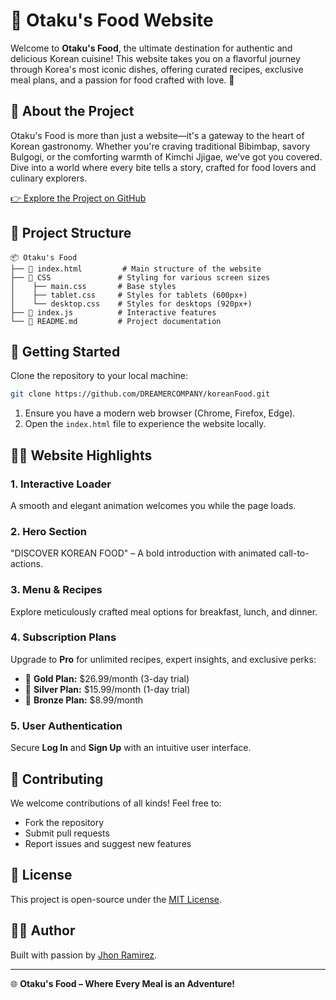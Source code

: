 # 🍜 Otaku's Food Website

Welcome to **Otaku's Food**, the ultimate destination for authentic and delicious Korean cuisine! This website takes you on a flavorful journey through Korea's most iconic dishes, offering curated recipes, exclusive meal plans, and a passion for food crafted with love. 💖

## 🌟 About the Project

Otaku's Food is more than just a website—it's a gateway to the heart of Korean gastronomy. Whether you're craving traditional Bibimbap, savory Bulgogi, or the comforting warmth of Kimchi Jjigae, we've got you covered. Dive into a world where every bite tells a story, crafted for food lovers and culinary explorers.

[👉 Explore the Project on GitHub](https://github.com/DREAMERCOMPANY/koreanFood.git)

## 📂 Project Structure

```
📦 Otaku's Food
├── 📄 index.html         # Main structure of the website
├── 📂 CSS               # Styling for various screen sizes
│    ├── main.css       # Base styles
│    ├── tablet.css     # Styles for tablets (600px+)
│    └── desktop.css    # Styles for desktops (920px+)
├── 📄 index.js          # Interactive features
└── 📄 README.md         # Project documentation
```

## 🚀 Getting Started

Clone the repository to your local machine:

```bash
git clone https://github.com/DREAMERCOMPANY/koreanFood.git
```

1. Ensure you have a modern web browser (Chrome, Firefox, Edge).
2. Open the `index.html` file to experience the website locally.

## 🧑‍🍳 Website Highlights

### 1. Interactive Loader
A smooth and elegant animation welcomes you while the page loads.

### 2. Hero Section
"DISCOVER KOREAN FOOD" – A bold introduction with animated call-to-actions.

### 3. Menu & Recipes
Explore meticulously crafted meal options for breakfast, lunch, and dinner.

### 4. Subscription Plans
Upgrade to **Pro** for unlimited recipes, expert insights, and exclusive perks:

- 🥇 **Gold Plan:** $26.99/month (3-day trial)
- 🥈 **Silver Plan:** $15.99/month (1-day trial)
- 🥉 **Bronze Plan:** $8.99/month

### 5. User Authentication
Secure **Log In** and **Sign Up** with an intuitive user interface.

## 🤝 Contributing

We welcome contributions of all kinds! Feel free to:

- Fork the repository
- Submit pull requests
- Report issues and suggest new features

## 📜 License

This project is open-source under the [MIT License](LICENSE).

## 👨‍💻 Author

Built with passion by [Jhon Ramirez](https://github.com/DREAMERCOMPANY).

---

🌐 **Otaku's Food – Where Every Meal is an Adventure!**

